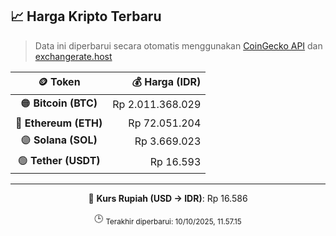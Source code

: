 

<!-- HARGA_KRIPTO -->
## 📈 Harga Kripto Terbaru

> Data ini diperbarui secara otomatis menggunakan [CoinGecko API](https://www.coingecko.com/) dan [exchangerate.host](https://exchangerate.host/)

<div align="center">

| 🪙 Token | 💰 Harga (IDR) |
|:------:|---------------:|
| 🟠 **Bitcoin (BTC)**   | Rp 2.011.368.029 |
| 🔵 **Ethereum (ETH)**  | Rp 72.051.204 |
| 🟣 **Solana (SOL)**    | Rp 3.669.023 |
| 🟢 **Tether (USDT)**   | Rp 16.593 |

---

💱 **Kurs Rupiah (USD → IDR)**: Rp 16.586

🕒 <sub>Terakhir diperbarui: 10/10/2025, 11.57.15</sub>

</div>
<!-- /HARGA_KRIPTO -->